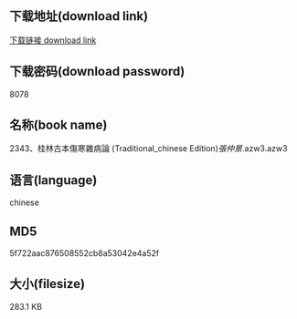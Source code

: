 ## 下载地址(download link)
[下载链接 download link](https://voluble-croquembouche-d321dc.netlify.app/?s=2343%E3%80%81%E6%A1%82%E6%9E%97%E5%8F%A4%E6%9C%AC%E5%82%B7%E5%AF%92%E9%9B%9C%E7%97%85%E8%AB%96+%28Traditional_chinese+Edition%29_%E5%BC%B5%E4%BB%B2%E6%99%AF_.azw3)

## 下载密码(download password)
8078

## 名称(book name)
2343、桂林古本傷寒雜病論 (Traditional_chinese Edition)_張仲景_.azw3.azw3

## 语言(language)
chinese

## MD5
5f722aac876508552cb8a53042e4a52f

## 大小(filesize)
283.1 KB
